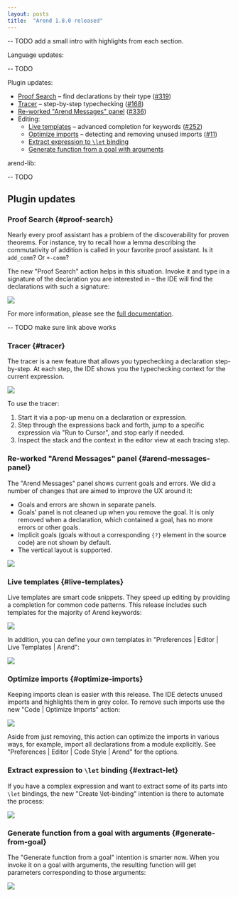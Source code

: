 ```yaml
---
layout: posts
title:  "Arend 1.8.0 released"
---
```


-- TODO add a small intro with highlights from each section. 

Language updates:

-- TODO

Plugin updates:

* [Proof Search](#proof-search) – find declarations by their type ([#319](https://github.com/JetBrains/intellij-arend/issues/319))
* [Tracer](#tracer) – step-by-step typechecking ([#168](https://github.com/JetBrains/intellij-arend/issues/168))
* [Re-worked "Arend Messages" panel](#arend-messages-panel) ([#336](https://github.com/JetBrains/intellij-arend/issues/336))
* Editing:
  * [Live templates](#live-templates) – advanced completion for keywords ([#252](https://github.com/JetBrains/intellij-arend/issues/252))
  * [Optimize imports](#optimize-imports) – detecting and removing unused imports ([#11](https://github.com/JetBrains/intellij-arend/issues/11))
  * [Extract expression to `\let` binding](#extract-let)
  * [Generate function from a goal with arguments](#generate-from-goal)

arend-lib:

-- TODO

## Plugin updates

### Proof Search {#proof-search}

Nearly every proof assistant has a problem of the discoverability for proven theorems. For instance, try to recall how a lemma describing the commutativity of addition is called in your favorite proof assistant. Is it `add_comm`? Or `+-comm`?

The new "Proof Search" action helps in this situation. Invoke it and type in a signature of the declaration you are interested in – the IDE will find the declarations with such a signature:

![](/assets/Arend-1.8.0-released/???)

For more information, please see the [full documentation](/documentation/proof-search). 

-- TODO make sure link above works

### Tracer {#tracer}

The tracer is a new feature that allows you typechecking a declaration step-by-step. 
At each step, the IDE shows you the typechecking context for the current expression.

![](/assets/Arend-1.8.0-released/???)

To use the tracer:

1. Start it via a pop-up menu on a declaration or expression.
2. Step through the expressions back and forth, jump to a specific expression via "Run to Cursor", and stop early if needed.
3. Inspect the stack and the context in the editor view at each tracing step.

### Re-worked "Arend Messages" panel {#arend-messages-panel}

The "Arend Messages" panel shows current goals and errors. We did a number of changes that are aimed to improve the UX around it:

- Goals and errors are shown in separate panels.
- Goals' panel is not cleaned up when you remove the goal. It is only removed when a declaration, which contained a goal, has no more errors or other goals.
- Implicit goals (goals without a corresponding `{?}` element in the source code) are not shown by default.
- The vertical layout is supported.

![](/assets/Arend-1.8.0-released/???)

### Live templates {#live-templates}

Live templates are smart code snippets. They speed up editing by providing a completion for common code patterns. 
This release includes such templates for the majority of Arend keywords:

![](/assets/Arend-1.8.0-released/???)

In addition, you can define your own templates in "Preferences | Editor | Live Templates | Arend":

![](/assets/Arend-1.8.0-released/???)

### Optimize imports {#optimize-imports}

Keeping imports clean is easier with this release. The IDE detects unused imports and highlights them in grey color.
To remove such imports use the new "Code | Optimize Imports" action:

![](/assets/Arend-1.8.0-released/???)

Aside from just removing, this action can optimize the imports in various ways, for example, import all declarations from a module explicitly.
See "Preferences | Editor | Code Style | Arend" for the options.

### Extract expression to `\let` binding {#extract-let}

If you have a complex expression and want to extract some of its parts into `\let` bindings, 
the new "Create \let-binding" intention is there to automate the process:

![](/assets/Arend-1.8.0-released/???)

### Generate function from a goal with arguments {#generate-from-goal}

The "Generate function from a goal" intention is smarter now. When you invoke it on a goal with arguments, 
the resulting function will get parameters corresponding to those arguments:

![](/assets/Arend-1.8.0-released/???)